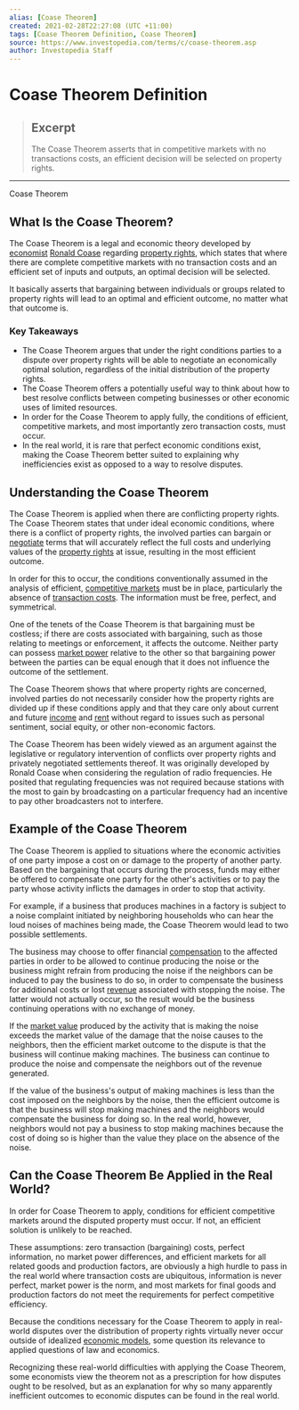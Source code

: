```yaml
---
alias: [Coase Theorem]
created: 2021-02-28T22:27:08 (UTC +11:00)
tags: [Coase Theorem Definition, Coase Theorem]
source: https://www.investopedia.com/terms/c/coase-theorem.asp
author: Investopedia Staff
---
```


# Coase Theorem Definition

> ## Excerpt
> The Coase Theorem asserts that in competitive markets with no transactions costs, an efficient decision will be selected on property rights.

---

Coase Theorem
## What Is the Coase Theorem?

The Coase Theorem is a legal and economic theory developed by [economist](https://www.investopedia.com/terms/e/economist.asp) [Ronald Coase](https://www.investopedia.com/terms/r/ronald-h-coase.asp) regarding [property rights](https://www.investopedia.com/terms/p/property_rights.asp), which states that where there are complete competitive markets with no transaction costs and an efficient set of inputs and outputs, an optimal decision will be selected.

It basically asserts that bargaining between individuals or groups related to property rights will lead to an optimal and efficient outcome, no matter what that outcome is.

### Key Takeaways

-   The Coase Theorem argues that under the right conditions parties to a dispute over property rights will be able to negotiate an economically optimal solution, regardless of the initial distribution of the property rights.
-   The Coase Theorem offers a potentially useful way to think about how to best resolve conflicts between competing businesses or other economic uses of limited resources.
-   In order for the Coase Theorem to apply fully, the conditions of efficient, competitive markets, and most importantly zero transaction costs, must occur.
-   In the real world, it is rare that perfect economic conditions exist, making the Coase Theorem better suited to explaining why inefficiencies exist as opposed to a way to resolve disputes.

## Understanding the Coase Theorem

The Coase Theorem is applied when there are conflicting property rights. The Coase Theorem states that under ideal economic conditions, where there is a conflict of property rights, the involved parties can bargain or [negotiate](https://www.investopedia.com/terms/n/negotiation.asp) terms that will accurately reflect the full costs and underlying values of the [property rights](https://www.investopedia.com/terms/p/property_rights.asp) at issue, resulting in the most efficient outcome.

In order for this to occur, the conditions conventionally assumed in the analysis of efficient, [competitive markets](https://www.investopedia.com/terms/p/perfectcompetition.asp) must be in place, particularly the absence of [transaction costs](https://www.investopedia.com/terms/t/transactioncosts.asp). The information must be free, perfect, and symmetrical.

One of the tenets of the Coase Theorem is that bargaining must be costless; if there are costs associated with bargaining, such as those relating to meetings or enforcement, it affects the outcome. Neither party can possess [market power](https://www.investopedia.com/terms/m/market-power.asp) relative to the other so that bargaining power between the parties can be equal enough that it does not influence the outcome of the settlement.

The Coase Theorem shows that where property rights are concerned, involved parties do not necessarily consider how the property rights are divided up if these conditions apply and that they care only about current and future [income](https://www.investopedia.com/terms/i/income.asp) and [rent](https://www.investopedia.com/renting-4689699) without regard to issues such as personal sentiment, social equity, or other non-economic factors.

The Coase Theorem has been widely viewed as an argument against the legislative or regulatory intervention of conflicts over property rights and privately negotiated settlements thereof. It was originally developed by Ronald Coase when considering the regulation of radio frequencies. He posited that regulating frequencies was not required because stations with the most to gain by broadcasting on a particular frequency had an incentive to pay other broadcasters not to interfere.

## Example of the Coase Theorem

The Coase Theorem is applied to situations where the economic activities of one party impose a cost on or damage to the property of another party. Based on the bargaining that occurs during the process, funds may either be offered to compensate one party for the other's activities or to pay the party whose activity inflicts the damages in order to stop that activity.

For example, if a business that produces machines in a factory is subject to a noise complaint initiated by neighboring households who can hear the loud noises of machines being made, the Coase Theorem would lead to two possible settlements.

The business may choose to offer financial [compensation](https://www.investopedia.com/articles/basics/04/022704.asp) to the affected parties in order to be allowed to continue producing the noise or the business might refrain from producing the noise if the neighbors can be induced to pay the business to do so, in order to compensate the business for additional costs or lost [revenue](https://www.investopedia.com/terms/r/revenue.asp) associated with stopping the noise. The latter would not actually occur, so the result would be the business continuing operations with no exchange of money.

If the [market value](https://www.investopedia.com/terms/m/marketvalue.asp) produced by the activity that is making the noise exceeds the market value of the damage that the noise causes to the neighbors, then the efficient market outcome to the dispute is that the business will continue making machines. The business can continue to produce the noise and compensate the neighbors out of the revenue generated.

If the value of the business's output of making machines is less than the cost imposed on the neighbors by the noise, then the efficient outcome is that the business will stop making machines and the neighbors would compensate the business for doing so. In the real world, however, neighbors would not pay a business to stop making machines because the cost of doing so is higher than the value they place on the absence of the noise.

## Can the Coase Theorem Be Applied in the Real World?

In order for Coase Theorem to apply, conditions for efficient competitive markets around the disputed property must occur. If not, an efficient solution is unlikely to be reached.

These assumptions: zero transaction (bargaining) costs, perfect information, no market power differences, and efficient markets for all related goods and production factors, are obviously a high hurdle to pass in the real world where transaction costs are ubiquitous, information is never perfect, market power is the norm, and most markets for final goods and production factors do not meet the requirements for perfect competitive efficiency.

Because the conditions necessary for the Coase Theorem to apply in real-world disputes over the distribution of property rights virtually never occur outside of idealized [economic models](https://www.investopedia.com/ask/answers/032515/why-do-economists-build-assumptions-their-economic-models.asp), some question its relevance to applied questions of law and economics.

Recognizing these real-world difficulties with applying the Coase Theorem, some economists view the theorem not as a prescription for how disputes ought to be resolved, but as an explanation for why so many apparently inefficient outcomes to economic disputes can be found in the real world.

